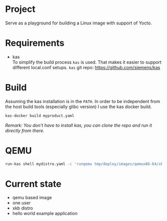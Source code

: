 # Project
Serve as a playground for building a Linux image with support of Yocto.

# Requirements
- kas  
To simplify the build process `kas` is used. That makes it easier to support different local.conf setups.
`kas` git repo: https://github.com/siemens/kas

# Build
Assuming the kas installation is in the `PATH`. In order to be independent from the host build tools (especially glibc version) I use the kas docker build.
```bash
kas-docker build myproduct.yaml
```
_Remark: You don't have to install kas, you can clone the repo and run it directly from there._

# QEMU

``` bash
run-kas shell mydistro.yaml -c 'runqemu tmp/deploy/images/qemux86-64/xkb-core-qemux86-64.rootfs.qemuboot.conf nographic'
```

# Current state
- qemu based image
- one user
- xkb distro
- hello world example application
